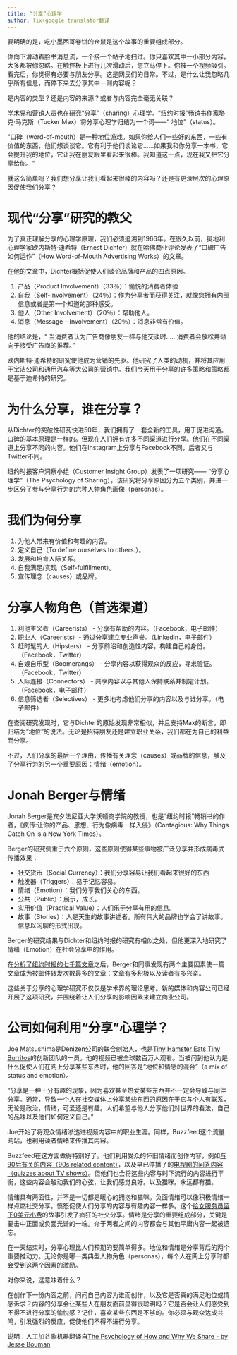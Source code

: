 ```yaml
---
title: “分享”心理学
author: lix+google translator翻译
---
```


要明确的是，吃小墨西哥卷饼的仓鼠是这个故事的重要组成部分。 

你向下滑动着脸书消息流，一个接一个帖子地扫过。你只喜欢其中一小部分内容，大多都被你忽略。在触控板上进行几次滑动后，您立马停下。你被一个视频吸引。看完后，你觉得有必要与朋友分享。这是网民们的日常。不过，是什么让我忽略几乎所有信息，而停下来去分享其中一则内容呢？

是内容的类型？还是内容的来源？或者与内容完全毫无关联？

学术界和营销人员也在研究“分享”（sharing）心理学。“纽约时报”畅销书作家塔克·马克斯（Tucker Max）将分享心理学归结为一个词——“ 地位”（status）。

“口碑（word-of-mouth）是一种地位游戏。如果你给人们一些好的东西，一些有价值的东西，他们想谈谈它。它有利于他们谈论它......如果我和你分享一本书，它会提升我的地位，它让我在朋友眼里看起来很棒。我知道这一点，现在我又把它分享给你。“

就这么简单吗？我们想分享让我们看起来很棒的内容吗？还是有更深层次的心理原因促使我们分享？

# 现代“分享”研究的教父

为了真正理解分享的心理学原理，我们必须追溯到1966年。在很久以前，奥地利心理学家欧内斯特·迪希特（Ernest Dichter）就在哈佛商业评论发表了“口碑广告如何运作”（How Word-of-Mouth Advertising Works）的文章。

在他的文章中，Dichter概括促使人们谈论品牌和产品的四点原因。
1. 产品（Product Involvement）（33％）：愉悦的消费者体验
2. 自我（Self-Involvement）（24％）：作为分享者而获得关注，就像您拥有内部信息或者是第一个知道的那种感受。
3. 他人（Other Involvement）（20％）：帮助他人。
4. 消息（Message – Involvement）（20％）：消息非常有价值。

他的结论是，“ 当消费者认为广告商像朋友一样与他交谈时......消费者会放松并倾向于接受广告商的推荐。”

欧内斯特·迪希特的研究使他成为营销的先驱。他研究了人类的动机，并将其应用于宝洁公司和通用汽车等大公司的营销中。我们今天用于分享的许多策略和策略都是基于迪希特的研究。

# 为什么分享，谁在分享？

从Dichter的突破性研究快进50年，我们拥有了一套全新的工具，用于促进沟通。口碑的基本原理是一样的。但现在人们拥有许多不同渠道进行分享。他们在不同渠道上分享不同的内容。他们在Instagram上分享与Facebook不同，后者又与Twitter不同。

纽约时报客户洞察小组（Customer Insight Group）发表了一项研究—— “分享心理学”（The Psychology of Sharing），该研究将分享原因分为五个类别，并进一步区分了参与分享行为的六种人物角色画像（personas）。

# 我们为何分享

1. 为他人带来有价值和有趣的内容。
2. 定义自己（To define ourselves to others.）。
3. 发展和培育人际关系。
4. 自我满足/实现（Self-fulfillment）。
5. 宣传理念（causes）或品牌。

# 分享人物角色（首选渠道）

1.  利他主义者（Careerists） - 分享有帮助的内容。（Facebook，电子邮件）
2.  职业人（Careerists）- 通过分享建立专业声誉。（Linkedin，电子邮件）
3.  赶时髦的人（Hipsters） - 分享前沿和创造性内容，构建自己的身份。（Facebook，Twitter）
4.  自娱自乐型（Boomerangs） - 分享内容以获得观众的反应，寻求验证。（Facebook，Twitter）
5.  人际连接（Connectors） - 共享内容以与其他人保持联系并制定计划。（Facebook，电子邮件）
6.  信息筛选者（Selectives） - 更多地考虑他们分享的内容以及与谁分享。（电子邮件）

在查阅研究发现时，它与Dichter的原始发现非常相似，并且支持Max的断言，即归结为“地位”的说法。无论是招待朋友还是建立职业关系，我们都在为自己的利益而分享。

不过，人们分享的最后一个理由，传播有关理念（causes）或品牌的信息，触及了分享行为的另一个重要原因：情绪（emotion）。

# Jonah Berger与情绪

Jonah Berger是宾夕法尼亚大学沃顿商学院的教授，也是“纽约时报”畅销书的作者，《疯传:让你的产品、思想、行为像病毒一样入侵》（Contagious: Why Things Catch On is a New York Times）。

Berger的研究侧重于六个原则，这些原则使得某些事物被广泛分享并形成病毒式传播效果：

* 社交货币（Social Currency）：我们分享容易让我们看起来很好的东西
* 触发器（Triggers）：易于记忆容易。
* 情绪（Emotion）：我们分享我们关心的东西。
* 公共（Public）：展示，成长。
* 实用价值（Practical Value）：人们乐于分享有用的信息。
* 故事（Stories）：人是天生的故事讲述者。所有伟大的品牌也学会了讲故事。信息以闲聊的形式出现。

Berger的研究结果与Dichter和纽约时报的研究有相似之处，但他更深入地研究了情绪（Emotion）在社会分享中的作用。

在[分析了纽约时报的七千篇文章](http://www.newyorker.com/tech/elements/the-six-things-that-make-stories-go-viral-will-amaze-and-maybe-infuriate-you)之后，Berger和同事发现有两个主要因素使一篇文章成为被邮件转发次数最多的文章：文章有多积极以及读者有多兴奋。

这些关于分享的心理学研究不仅仅是学术界的理论思考。新的媒体和内容公司已经开展了这项研究，并围绕着让人们分享的影响因素来建立商业公司。

# 公司如何利用“分享”心理学？

Joe Matsushima是Denizen公司的联合创始人，也是[Tiny Hamster Eats Tiny Burritos](http://www.denizencompany.com/work/tiny-hamster-eating-tiny-burritos/)的创新团队的一员。他的视频已被全球数百万人观看。当被问到他认为是什么促使人们在网上分享某些东西时，他的回答是“地位和情感的混合”（a mix of status and emotion）。

“分享是一种十分有趣的现象，因为喜欢甚至热爱某些东西并不一定会导致与同伴分享。通常，导致一个人在社交媒体上分享某些东西的原因在于它与个人有联系，无论是政治，情绪，可爱还是有趣。人们希望与他人分享他们对世界的看法，自己的品味以及他们如何定义自己。”

Joe开始了将观众情绪渗透进视频内容中的职业生涯。同样，Buzzfeed这个流量网站，也利用读者情绪来传播其内容。

Buzzfeed在这方面做得特别好了。他们利用受众的怀旧情绪而创作内容，例如[与90后有关的内容（90s related content）](http://www.buzzfeed.com/recrachel/how-well-do-you-know-90s-romantic-comedy-movies-1zeuf#.hi6JeB1PW)，以及早已停播了的[电视剧的问答内容（quizzes about TV shows）](http://www.buzzfeed.com/arrayner/which-friends-character-should-you-date-based-on-y-lwtq)。但他们也会将这些内容与时下流行的内容进行平衡，这些内容会触动我们的心弦，让我们感觉良好。以及猫咪。永远都有猫。

情绪具有两面性，并不是一切都是暖心的拥抱和猫咪。负面情绪可以像积极情绪一样点燃社交分享。愤怒促使人们分享的内容与有趣内容一样多。这个[给女服务员留下0美元小费](http://www.usatoday.com/story/news/nation/2015/08/24/waitress-taunting-note-no-tip/32253245/)的故事引发了疯狂的社交分享。情绪是分享的重要组成部分，关键是要击中正面或负面光谱的一端。介于两者之间的内容都会与其他平庸内容一起被遗忘。

在一天结束时，分享心理比人们预期的要简单得多。地位和情绪是分享背后的两个重要推动力。无论你是哪一类典型人物角色（personas），每个人在网上分享时都会受到这两个因素的激励。

对你来说，这意味着什么？

在创作下一份内容之前，问问自己内容为谁而创作，以及它是否真的满足地位或情感诉求？内容的分享会让某些人在朋友面前显得很聪明吗？它是否会让人们感受到不得不进行分享的愉悦感？记住，喜欢某些东西是不够的。你必须与观众达成共鸣，引发强烈的反应，促使他们不得不进行分享。

说明：人工加谷歌机器翻译自[The Psychology of How and Why We Share - by Jesse Bouman](https://everyonesocial.com/blog/the-psychology-of-how-and-why-we-share/)
